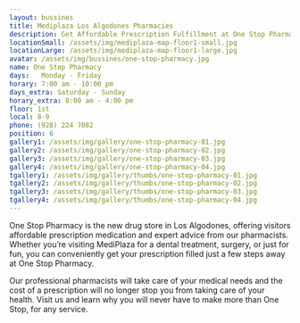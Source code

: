 ```yaml
---
layout: bussines
title: Mediplaza Los Algodones Pharmacies
description: Get Affordable Prescription Fulfillment at One Stop Pharmacy Located at Mediplaza Los Algodones in Mexico. Find Everything You Need for Your Post Treatment Care and Get the Best Guidance from Our Experts.
locationSmall: /assets/img/mediplaza-map-floor1-small.jpg
locationLarge: /assets/img/mediplaza-map-floor1-large.jpg
avatar: /assets/img/bussines/one-stop-pharmacy.jpg
name: One Stop Pharmacy
days:	Monday - Friday
horary: 7:00 am - 10:00 pm
days_extra: Saturday - Sunday
horary_extra: 8:00 am - 4:00 pm
floor: 1st
local: 8-9
phone: (928) 224 7082
position: 6
gallery1: /assets/img/gallery/one-stop-pharmacy-01.jpg
gallery2: /assets/img/gallery/one-stop-pharmacy-02.jpg
gallery3: /assets/img/gallery/one-stop-pharmacy-03.jpg
gallery4: /assets/img/gallery/one-stop-pharmacy-04.jpg
tgallery1: /assets/img/gallery/thumbs/one-stop-pharmacy-01.jpg
tgallery2: /assets/img/gallery/thumbs/one-stop-pharmacy-02.jpg
tgallery3: /assets/img/gallery/thumbs/one-stop-pharmacy-03.jpg
tgallery4: /assets/img/gallery/thumbs/one-stop-pharmacy-04.jpg
---
```

One Stop Pharmacy is the new drug store in Los Algodones, offering visitors affordable prescription medication and expert advice from our pharmacists. Whether you’re visiting MediPlaza for a dental treatment, surgery, or just for fun, you can conveniently get your prescription filled just a few steps away at One Stop Pharmacy.

Our professional pharmacists will take care of your medical needs and the cost of a prescription will no longer stop you from taking care of your health. Visit us and learn why you will never have to make more than One Stop, for any service.